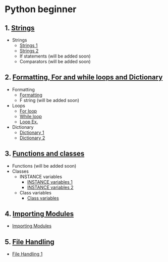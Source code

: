 # Python beginner

## 1. [Strings](1_String)

- Strings
  - [Strings 1](1_String/string_1.py)
  - [Strings 2](1_String/string_1.py)
  - If statements (will be added soon)
  - Comparators (will be added soon)

## 2. [Formatting, For and while loops and Dictionary](2_Format_Loops_Dict)

- Formatting
  - [Formatting](2_Format_Loops_Dict/0_formatting.py)
  - F string (will be added soon)
- Loops
  - [For loop](2_Format_Loops_Dict/1_for_loop.py)
  - [While loop](2_Format_Loops_Dict/2_while_loop)
  - [Loop Ex.](2_Format_Loops_Dict/3_d_loop_ex_1_sol.py)
- Dictionary
  - [Dictionary 1](2_Format_Loops_Dict/4_dict_1.py)
  - [Dictionary 2](2_Format_Loops_Dict/4_dict_2.py)

## 3. [Functions and classes](3_Functions_Classes)

- Functions (will be added soon)
- Classes
  - INSTANCE variables
    - [INSTANCE variables 1](3_Functions_Classes/classes_1.py)
    - [INSTANCE variables 2](3_Functions_Classes/classes_2.py)
  - Class variables
    - [Class variables](3_Functions_Classes/classes_3.py)

## 4. [Importing Modules](4_Importing_Modules)

- [Importing Modules](4_Importing_Modules/main.py)

## 5. [File Handling](5_File_Handling)

- [File Handling 1](5_File_Handling/main.py)